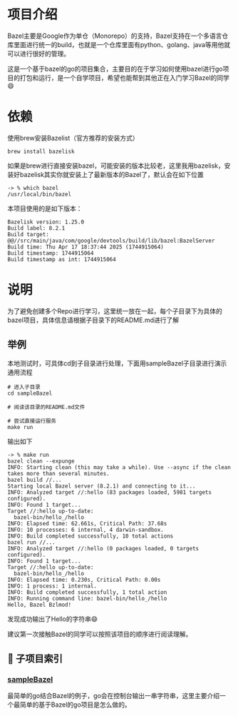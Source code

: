 # 项目介绍

Bazel主要是Google作为单仓（Monorepo）的支持，Bazel支持在一个多语言仓库里面进行统一的build，也就是一个仓库里面有python、golang、java等用他就可以进行很好的管理。

这是一个基于bazel的go的项目集合，主要目的在于学习如何使用bazel进行go项目的打包和运行，是一个自学项目，希望也能帮到其他正在入门学习Bazel的同学😄

# 依赖

使用brew安装Bazelist（官方推荐的安装方式）

```shell
brew install bazelisk
```

如果是brew进行直接安装bazel，可能安装的版本比较老，这里我用bazelisk，安装好bazelisk其实你就安装上了最新版本的Bazel了，默认会在如下位置

```shell
-> % which bazel      
/usr/local/bin/bazel
```


本项目使用的是如下版本：

```
Bazelisk version: 1.25.0
Build label: 8.2.1
Build target: @@//src/main/java/com/google/devtools/build/lib/bazel:BazelServer
Build time: Thu Apr 17 18:37:44 2025 (1744915064)
Build timestamp: 1744915064
Build timestamp as int: 1744915064
```


# 说明

为了避免创建多个Repo进行学习，这里统一放在一起，每个子目录下为具体的bazel项目，具体信息请根据子目录下的README.md进行了解


## 举例

本地测试时，可具体cd到子目录进行处理，下面用sampleBazel子目录进行演示通用流程

```
# 进入子目录
cd sampleBazel

# 阅读该目录的README.md文件

# 尝试直接运行服务
make run 

```

输出如下

```shell
-> % make run
bazel clean --expunge
INFO: Starting clean (this may take a while). Use --async if the clean takes more than several minutes.
bazel build //...
Starting local Bazel server (8.2.1) and connecting to it...
INFO: Analyzed target //:hello (83 packages loaded, 5981 targets configured).
INFO: Found 1 target...
Target //:hello up-to-date:
  bazel-bin/hello_/hello
INFO: Elapsed time: 62.661s, Critical Path: 37.68s
INFO: 10 processes: 6 internal, 4 darwin-sandbox.
INFO: Build completed successfully, 10 total actions
bazel run //...
INFO: Analyzed target //:hello (0 packages loaded, 0 targets configured).
INFO: Found 1 target...
Target //:hello up-to-date:
  bazel-bin/hello_/hello
INFO: Elapsed time: 0.230s, Critical Path: 0.00s
INFO: 1 process: 1 internal.
INFO: Build completed successfully, 1 total action
INFO: Running command line: bazel-bin/hello_/hello
Hello, Bazel Bzlmod!
```

发现成功输出了Hello的字符串😄

建议第一次接触Bazel的同学可以按照该项目的顺序进行阅读理解。



<!-- BEGIN SUBPROJECTS -->
<!-- BEGIN SUBPROJECTS -->
## 🧩 子项目索引

### [sampleBazel](./sampleBazel)
  最简单的go结合Bazel的例子，go会在控制台输出一串字符串，这里主要介绍一个最简单的基于Bazel的go项目是怎么做的。

<!-- END SUBPROJECTS -->
